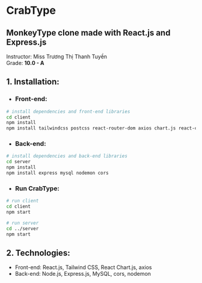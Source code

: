 # CrabType
## MonkeyType clone made with React.js and Express.js
Instructor: Miss Trương Thị Thanh Tuyền <br>
Grade: **10.0 - A**

## 1. Installation:
- ### Front-end:
```bash
# install dependencies and front-end libraries
cd client
npm install
npm install tailwindcss postcss react-router-dom axios chart.js react-chartjs-2
```

- ### Back-end:
```bash
# install dependencies and back-end libraries
cd server
npm install
npm install express mysql nodemon cors 
```

- ### Run CrabType:
```bash
# run client
cd client
npm start

# run server
cd ../server
npm start
```

## 2. Technologies:
- Front-end: React.js, Tailwind CSS, React Chart.js, axios
- Back-end: Node.js, Express.js, MySQL, cors, nodemon
